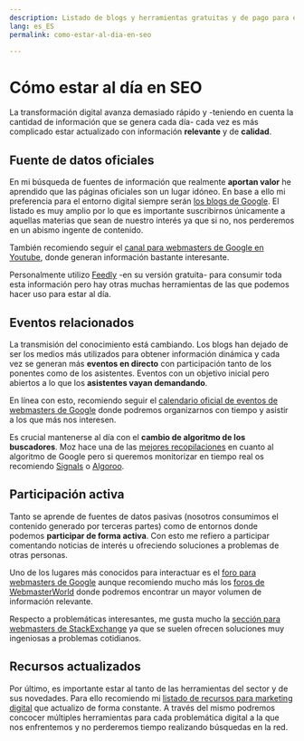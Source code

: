 ```yaml
---
description: Listado de blogs y herramientas gratuitas y de pago para estar al día en marketing digital. Aprende a ser competitivo.
lang: es_ES
permalink: como-estar-al-dia-en-seo

---
```


# Cómo estar al día en SEO

La transformación digital avanza demasiado rápido y -teniendo en cuenta la cantidad de información que se genera cada día- cada vez es más complicado estar actualizado con información **relevante** y de **calidad**.

## Fuente de datos oficiales

En mi búsqueda de fuentes de información que realmente **aportan valor** he aprendido que las páginas oficiales son un lugar idóneo. En base a ello mi preferencia para el entorno digital siempre serán [los blogs de Google](https://emirodgar.com/listado-blogs-foros-google). El listado es muy amplio por lo que es importante suscribirnos únicamente a aquellas materias que sean de nuestro interés ya que si no, nos perderemos en un abismo ingente de contenido.

También recomiendo seguir el [canal para webmasters de Google en Youtube](https://www.youtube.com/user/GoogleWebmasterHelp), donde generan información bastante interesante.

Personalmente utilizo [Feedly](https://feedly.com) -en su versión gratuita- para consumir toda esta información pero hay otras muchas herramientas de las que podemos hacer uso para estar al día.

## Eventos relacionados

La transmisión del conocimiento está cambiando. Los blogs han dejado de ser los medios más utilizados para obtener información dinámica y cada vez se generan más **eventos en directo** con participación tanto de los ponentes como de los asistentes. Eventos con un objetivo inicial pero abiertos a lo que los **asistentes vayan demandando**.

En línea con esto, recomiendo seguir el [calendario oficial de eventos de webmasters de Google](https://www.google.com/webmasters/connect/?hl=es) donde podremos organizarnos con tiempo y asistir a los que más nos interesen.

Es crucial mantenerse al día con el **cambio de algoritmo de los buscadores**. Moz hace una de las [mejores recopilaciones](https://moz.com/google-algorithm-change) en cuanto al algoritmo de Google pero si queremos monitorizar en tiempo real os recomiendo [Signals](https://cognitiveseo.com/signals/) o [Algoroo](https://algoroo.com). 

## Participación activa 

Tanto se aprende de fuentes de datos pasivas (nosotros consumimos el contenido generado por terceras partes) como de entornos donde podemos **participar de forma activa**. Con esto me refiero a participar comentando noticias de interés u ofreciendo soluciones a problemas de otras personas.

Uno de los lugares más conocidos para interactuar es el [foro para webmasters de Google](https://productforums.google.com/forum/#!forum/webmasters) aunque recomiendo mucho más los [foros de WebmasterWorld](https://www.webmasterworld.com) donde podremos encontrar un mayor volumen de información relevante. 

Respecto a problemáticas interesantes, me gusta mucho la [sección para webmasters de StackExchange](https://webmasters.stackexchange.com/questions) ya que se suelen ofrecen soluciones muy ingeniosas a problemas cotidianos.

## Recursos actualizados 

Por último, es importante estar al tanto de las herramientas del sector y de sus novedades. Para ello recomiendo mi [listado de recursos para marketing digital](https://emirodgar.com/recursos-marketing-digital/) que actualizo de forma constante. A través del mismo podremos concocer múltiples herramientas para cada problemática digital a la que nos enfrentemos y no perderemos tiempo realizando búsquedas en la red. 

<!--stackedit_data:
eyJoaXN0b3J5IjpbLTQyNzMwNzY4MF19
-->